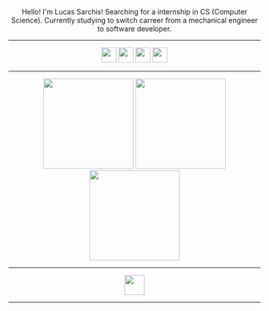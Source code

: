 <div  align="center">
  Hello! I'm Lucas Sarchis!
 Searching for a internship in CS (Computer Science).
 Currently studying to switch carreer from a mechanical engineer to software developer.
 <hr>
 <div align="center">
  <a href="mailto:lucas.sarchis@gmail.com"><img height="30em" src="https://img.shields.io/badge/Gmail-D14836?style=for-the-badge&logo=gmail&logoColor=white"/></a>
  <a href="https://api.whatsapp.com/send?phone=5532985113268"><img height="30em" src="https://img.shields.io/badge/WhatsApp-25D366?style=for-the-badge&logo=whatsapp&logoColor=white"/></a>
   <a href="https://www.linkedin.com/in/lucassarchis/"><img height="30em" src="https://img.shields.io/badge/LinkedIn-0077B5?style=for-the-badge&logo=linkedin&logoColor=white"/></a>
  <a href="https://lucassarchis.com"><img height="30em" src="https://img.shields.io/badge/dev.to-0A0A0A?style=for-the-badge&logo=devdotto&logoColor=white"/></a>
 </div>
  
  <hr>
<div  align="center">
 <img height="180em" src="https://github-readme-stats-sigma-five.vercel.app/api/?username=lucassarchis&show_icons=true&theme=material-palenight&include_all_commits=true&count_private=true"/>
 <img height="180em" src="https://github-readme-stats-sigma-five.vercel.app/api/top-langs/?username=lucassarchis&layout=compact&langs_count=6&theme=material-palenight"/>
 </div>

<div align="center">
   <img height="180em" src="http://github-readme-streak-stats.herokuapp.com?user=lucassarchis&theme=material-palenight&date_format=j%20M%5B%20Y%5D"/>
 </div>
 
<hr>
<div align="center">
  <img height="40em" src="https://skillicons.dev/icons?i=html,css,js,ts,angular,vscode,bootstrap,git,mongodb,nodejs,stackoverflow"/>
  </div>
<hr>

